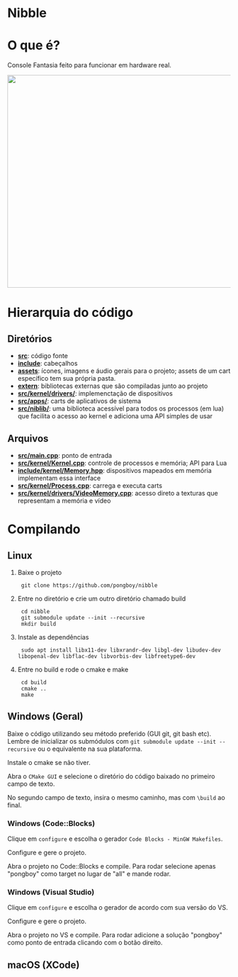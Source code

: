 # Nibble

# O que é? 

Console Fantasia feito para funcionar em hardware real.

<p align="center">
        <img style="image-rendering: pixelated;" src ="https://github.com/pongboy/nibble/raw/master/assets/screencaps/boot-demo.gif" width="640" height="480"/>
</p>

# Hierarquia do código

## Diretórios 

* **[src](src/)**: código fonte
* **[include](include/)**: cabeçalhos
* **[assets](assets/)**: ícones, imagens e áudio gerais para o projeto; assets de um cart específico tem sua própria pasta.
* **[extern](extern/)**: bibliotecas externas que são compiladas junto ao projeto
* **[src/kernel/drivers/](src/kernel/drivers/)**: implemenctação de dispositivos
* **[src/apps/](src/apps/)**: carts de aplicativos de sistema
* **[src/niblib/](src/niblib/)**: uma biblioteca acessível para todos os processos (em lua) que facilita o acesso ao kernel e adiciona uma API simples de usar

## Arquivos

* **[src/main.cpp](src/main.cpp)**: ponto de entrada
* **[src/kernel/Kernel.cpp](src/kernel/Kernel.cpp)**: controle de processos e memória; API para Lua
* **[include/kernel/Memory.hpp](include/kernel/Memory.hpp)**: dispositivos mapeados em memória implementam essa interface
* **[src/kernel/Process.cpp](src/kernel/Process.cpp)**: carrega e executa carts
* **[src/kernel/drivers/VideoMemory.cpp](src/kernel/drivers/VideoMemory.cpp)**: acesso direto a texturas que representam a memória e vídeo

# Compilando

## Linux

1. Baixe o projeto

        git clone https://github.com/pongboy/nibble

2. Entre no diretório e crie um outro diretório chamado build

        cd nibble
        git submodule update --init --recursive
        mkdir build

3. Instale as dependências

        sudo apt install libx11-dev libxrandr-dev libgl-dev libudev-dev libopenal-dev libflac-dev libvorbis-dev libfreetype6-dev

4. Entre no build e rode o cmake e make

        cd build
        cmake ..
        make

## Windows (Geral)

Baixe o código utilizando seu método preferido (GUI git, git bash etc). Lembre de inicializar
os submódulos com `git submodule update --init --recursive` ou o equivalente na sua plataforma.

Instale o cmake se não tiver.

Abra o `CMake GUI` e selecione o diretório do código baixado no primeiro campo de texto.

No segundo campo de texto, insira o mesmo caminho, mas com `\build` ao final.

### Windows (Code::Blocks)

Clique em `configure` e escolha o gerador `Code Blocks - MinGW Makefiles`.

Configure e gere o projeto.

Abra o projeto no Code::Blocks e compile. Para rodar selecione apenas "pongboy" como target no lugar de "all"
e mande rodar.

### Windows (Visual Studio)

Clique em `configure` e escolha o gerador de acordo com sua versão do VS.

Configure e gere o projeto.

Abra o projeto no VS e compile. Para rodar adicione a solução "pongboy" como ponto de entrada clicando com o botão direito.

## macOS (XCode)
